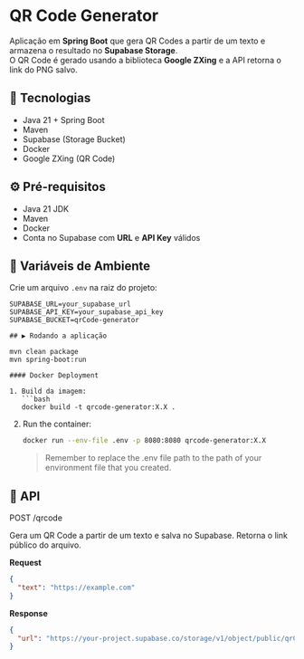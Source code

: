 # QR Code Generator

Aplicação em **Spring Boot** que gera QR Codes a partir de um texto e armazena o resultado no **Supabase Storage**.  
O QR Code é gerado usando a biblioteca **Google ZXing** e a API retorna o link do PNG salvo.

## 🚀 Tecnologias

- Java 21 + Spring Boot
- Maven
- Supabase (Storage Bucket)
- Docker
- Google ZXing (QR Code)

## ⚙️ Pré-requisitos

- Java 21 JDK
- Maven
- Docker
- Conta no Supabase com **URL** e **API Key** válidos

## 🔑 Variáveis de Ambiente

Crie um arquivo `.env` na raiz do projeto:

````env
SUPABASE_URL=your_supabase_url
SUPABASE_API_KEY=your_supabase_api_key
SUPABASE_BUCKET=qrCode-generator

## ▶️ Rodando a aplicação

mvn clean package
mvn spring-boot:run

#### Docker Deployment

1. Build da imagem:
   ```bash
   docker build -t qrcode-generator:X.X .
````

2. Run the container:
   ```bash
   docker run --env-file .env -p 8080:8080 qrcode-generator:X.X
   ```
   > Remember to replace the .env file path to the path of your environment file that you created.

## 📡 API

POST /qrcode

Gera um QR Code a partir de um texto e salva no Supabase.
Retorna o link público do arquivo.

**Request**

```json
{
  "text": "https://example.com"
}
```

**Response**

```json
{
  "url": "https://your-project.supabase.co/storage/v1/object/public/qrCode-generator/uuid.png"
}
```

